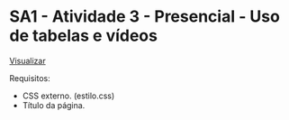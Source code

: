 # SA1 - Atividade 3 - Presencial - Uso de tabelas e vídeos

[Visualizar](https://admiring-ardinghelli-29a0b7.netlify.app/)

Requisitos:
- CSS externo. (estilo.css)
- Título da página. <title>
- Tamanho da página: 996 x 616px.
- Utilizar cor de fundo para o corpo da página.
- Seguir o exemplo da estrutura abaixo.

<img src="https://github.com/mkauffmann/senai-uc08-doacao-sangue-tabela/blob/master/tabela.png">

 

- Título da página.
- Banner. 
- Botões com links externos, no mínimo 3.  
- Texto com título e formatado. 
- Vídeos incorporados (do YouTube ou outros). Temas esclarecedores sobre a doação de sangue e campanhas.
